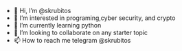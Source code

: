 - 👋 Hi, I’m @skrubitos
- 👀 I’m interested in programing,cyber security, and crypto
- 🌱 I’m currently learning python
- 💞️ I’m looking to collaborate on any starter topic
- 📫 How to reach me telegram @skrubitos

<!---
skrubitos/skrubitos is a ✨ special ✨ repository because its `README.md` (this file) appears on your GitHub profile.
You can click the Preview link to take a look at your changes.
--->
